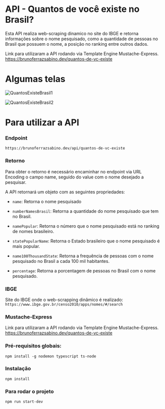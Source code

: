 # API - Quantos de você existe no Brasil?
Esta API realiza web-scraping dinamico no site do IBGE e retorna informações sobre o nome pesquisado, como a quantidade de pessoas no Brasil que possuem o nome, a posição no ranking entre outros dados. </br>

Link para utilizaram a API rodando via Template Engine Mustache-Express.</br>
<a href="https://brunoferrazsabino.dev/quantos-de-vc-existe" target="_blank">https://brunoferrazsabino.dev/quantos-de-vc-existe</a>

# Algumas telas

![QuantosExisteBrasil1](https://user-images.githubusercontent.com/28497887/177858730-832697b9-7c26-48c0-92ac-02b45d879348.PNG)

![QuantosExisteBrasil2](https://user-images.githubusercontent.com/28497887/177858827-d85f69cf-2337-40b0-9303-042b5250674f.PNG)

# Para utilizar a API

### Endpoint

`https://brunoferrazsabino.dev/api/quantos-de-vc-existe`


### Retorno

Para obter o retorno é necessário encaminhar no endpoint via URL Encoding o campo name, seguido do value com o nome desejado a pesquisar.

A API retornará um objeto com as seguintes propriedades:

* `name`: Retorna o nome pesquisado

* `numberNamesBrasil`: Retorna a quantidade do nome pesquisado que tem no Brasil.

* `namePopular`: Retorna o número que o nome pesquisado está no ranking de nomes brasileiro.

* `statePopularName`: Retorna o Estado brasileiro que o nome pesquisado é mais popular.

* `name100ThousandState`: Retorna a frequência de pessoas com o nome pesquisado no Brasil a cada 100 mil habitantes.

* `percentage`: Retorna a porcentagem de pessoas no Brasil com o nome pesquisado.

### IBGE
Site do IBGE onde o web-scrapping dinâmico é realizado: </br>
`https://www.ibge.gov.br/censo2010/apps/nomes/#/search`

### Mustache-Express
Link para utilizaram a API rodando via Template Engine Mustache-Express.</br>
<a href="https://brunoferrazsabino.dev/quantos-de-vc-existe">https://brunoferrazsabino.dev/quantos-de-vc-existe</a>


### Pré-requisitos globais:
`npm install -g nodemon typescript ts-node`

### Instalação
`npm install`

### Para rodar o projeto
`npm run start-dev`

